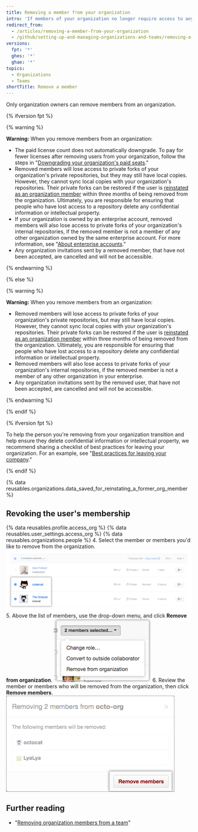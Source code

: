 ```yaml
---
title: Removing a member from your organization
intro: 'If members of your organization no longer require access to any repositories owned by the organization, you can remove them from the organization.'
redirect_from:
  - /articles/removing-a-member-from-your-organization
  - /github/setting-up-and-managing-organizations-and-teams/removing-a-member-from-your-organization
versions:
  fpt: '*'
  ghes: '*'
  ghae: '*'
topics:
  - Organizations
  - Teams
shortTitle: Remove a member
---
```


Only organization owners can remove members from an organization.

{% ifversion fpt %}

{% warning %}

**Warning:** When you remove members from an organization:
- The paid license count does not automatically downgrade. To pay for fewer licenses after removing users from your organization, follow the steps in "[Downgrading your organization's paid seats](/articles/downgrading-your-organization-s-paid-seats)."
- Removed members will lose access to private forks of your organization's private repositories, but they may still have local copies. However, they cannot sync local copies with your organization's repositories. Their private forks can be restored if the user is [reinstated as an organization member](/articles/reinstating-a-former-member-of-your-organization) within three months of being removed from the organization. Ultimately, you are responsible for ensuring that people who have lost access to a repository delete any confidential information or intellectual property.
-  If your organization is owned by an enterprise account, removed members will also lose access to private forks of your organization's internal repositories, if the removed member is not a member of any other organization owned by the same enterprise account. For more information, see "[About enterprise accounts](/github/setting-up-and-managing-your-enterprise/managing-your-enterprise-account/about-enterprise-accounts)."
- Any organization invitations sent by a removed member, that have not been accepted, are cancelled and will not be accessible.

{% endwarning %}

{% else %}

{% warning %}

**Warning:** When you remove members from an organization:
 - Removed members will lose access to private forks of your organization's private repositories, but may still have local copies. However, they cannot sync local copies with your organization's repositories. Their private forks can be restored if the user is [reinstated as an organization member](/articles/reinstating-a-former-member-of-your-organization) within three months of being removed from the organization. Ultimately, you are responsible for ensuring that people who have lost access to a repository delete any confidential information or intellectual property.
- Removed members will also lose access to private forks of your organization's internal repositories, if the removed member is not a member of any other organization in your enterprise.
 - Any organization invitations sent by the removed user, that have not been accepted, are cancelled and will not be accessible.

{% endwarning %}

{% endif %}

{% ifversion fpt %}

To help the person you're removing from your organization transition and help ensure they delete confidential information or intellectual property, we recommend sharing a checklist of best practices for leaving your organization. For an example, see "[Best practices for leaving your company](/articles/best-practices-for-leaving-your-company/)."

{% endif %}

{% data reusables.organizations.data_saved_for_reinstating_a_former_org_member %}

## Revoking the user's membership

{% data reusables.profile.access_org %}
{% data reusables.user_settings.access_org %}
{% data reusables.organizations.people %}
4. Select the member or members you'd like to remove from the organization.
  ![List of members with two members selected](/assets/images/help/teams/list-of-members-selected-bulk.png)
5. Above the list of members, use the drop-down menu, and click **Remove from organization**.
  ![Drop-down menu with option to remove members](/assets/images/help/teams/user-bulk-management-options.png)
6. Review the member or members who will be removed from the organization, then click **Remove members**.
  ![List of members who will be removed and Remove members button](/assets/images/help/teams/confirm-remove-members-bulk.png)

## Further reading

- "[Removing organization members from a team](/articles/removing-organization-members-from-a-team)"
